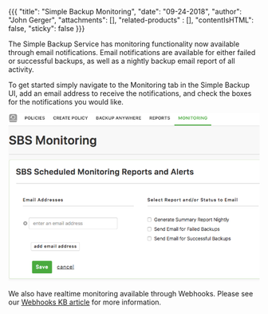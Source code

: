 {{{
  "title": "Simple Backup Monitoring",
  "date": "09-24-2018",
  "author": "John Gerger",
  "attachments": [],
  "related-products" : [],
  "contentIsHTML": false,
  "sticky": false
}}}

The Simple Backup Service has monitoring functionality now available through email notifications. Email notifications are available for either failed or successful backups, as well as a nightly backup email report of all activity.

To get started simply navigate to the Monitoring tab in the Simple Backup UI, add an email address to receive the notifications, and check the boxes for the notifications you would like.

![](../images/backup/monitoring/monitoring_email.png)

We also have realtime monitoring available through Webhooks. Please see our [Webhooks KB article](./webhooks) for more information.
